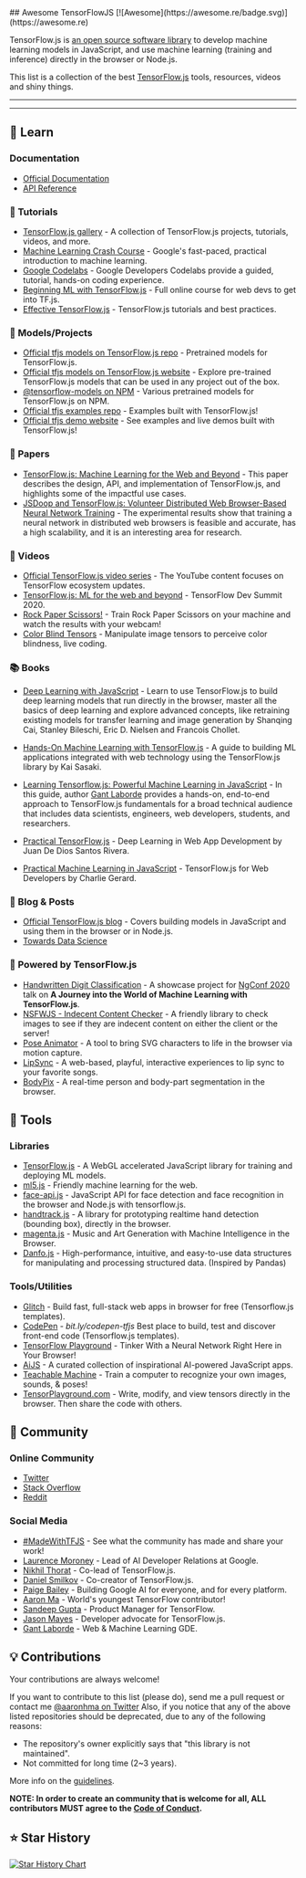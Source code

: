 <div class="github-widget" data-repo="aaronhma/awesome-tensorflow-js"></div>
## Awesome TensorFlowJS [![Awesome](https://awesome.re/badge.svg)](https://awesome.re)

TensorFlow.js is [an open source software library](https://github.com/tensorflow/tfjs) to develop machine learning models in JavaScript, and use machine learning
(training and inference) directly in the browser or Node.js.

This list is a collection of the best [TensorFlow.js](https://www.tensorflow.org/js) tools, resources, videos and shiny things.

---






---

## 📖 Learn

### Documentation

- [Official Documentation](https://www.tensorflow.org/js/guide)
- [API Reference](https://js.tensorflow.org/api/latest/)


### 📝 Tutorials

- [TensorFlow.js gallery](https://github.com/tensorflow/tfjs/blob/master/GALLERY.md) -  A collection of TensorFlow.js projects, tutorials, videos, and more.
- [Machine Learning Crash Course](https://developers.google.com/machine-learning/crash-course/) - Google's fast-paced, practical introduction to machine learning.
- [Google Codelabs](https://codelabs.developers.google.com/) - Google Developers Codelabs provide a guided, tutorial, hands-on coding experience.
- [Beginning ML with TensorFlow.js](https://academy.infinite.red/p/beginning-machine-learning-with-tensorflow-js) - Full online course for web devs to get into TF.js.
- [Effective TensorFlow.js](https://effectivemachinelearning.com/TensorFlow.js) - TensorFlow.js tutorials and best practices.


### 🤖 Models/Projects

- [Official tfjs models on TensorFlow.js repo](https://github.com/tensorflow/tfjs-models) - Pretrained models for TensorFlow.js.
- [Official tfjs models on TensorFlow.js website](https://www.tensorflow.org/js/models) - Explore pre-trained TensorFlow.js models that can be used in any project out of the box.
- [@tensorflow-models on NPM](https://www.npmjs.com/search?q=%40tensorflow-models) - Various pretrained models for TensorFlow.js on NPM.
- [Official tfjs examples repo](https://github.com/tensorflow/tfjs-examples) - Examples built with TensorFlow.js!
- [Official tfjs demo website](https://www.tensorflow.org/js/demos) - See examples and live demos built with TensorFlow.js!


### 📎 Papers

- [TensorFlow.js: Machine Learning for the Web and Beyond](https://arxiv.org/abs/1901.05350) - This paper describes the design, API, and implementation of TensorFlow.js, and highlights some of the impactful use cases.
- [JSDoop and TensorFlow.js: Volunteer Distributed Web Browser-Based Neural Network Training](https://arxiv.org/abs/1910.07402) - The experimental results show that training a neural network in distributed web browsers is feasible and accurate, has a high scalability, and it is an interesting area for research.


### 🎥 Videos

- [Official TensorFlow.js video series](https://www.youtube.com/playlist?reload=9&list=PLs6AluHXaQnjeI6jzDkpKXvbPj31i4GgF) - The YouTube content focuses on TensorFlow ecosystem updates.
- [TensorFlow.js: ML for the web and beyond](https://youtu.be/iH9CS-QYmZs) - TensorFlow Dev Summit 2020.
- [Rock Paper Scissors!](https://www.youtube.com/watch?v=y4pfTQJaUJU) - Train Rock Paper Scissors on your machine and watch the results with your webcam!
- [Color Blind Tensors](https://www.youtube.com/watch?v=X55m9eS5UFU) - Manipulate image tensors to perceive color blindness, live coding.


### 📚 Books

- [Deep Learning with JavaScript](https://www.manning.com/books/deep-learning-with-javascript) - Learn to use TensorFlow.js to build deep learning models that run directly in the browser, master all the basics of deep learning and explore advanced concepts, like retraining existing models for transfer learning and image generation by Shanqing Cai, Stanley Bileschi, Eric D. Nielsen and Francois Chollet.

- [Hands-On Machine Learning with TensorFlow.js](https://www.amazon.com/Hands-Machine-Learning-TensorFlow-js-applications/dp/1838821732) - A guide to building ML applications integrated with web technology using the TensorFlow.js library by Kai Sasaki.

- [Learning Tensorflow.js: Powerful Machine Learning in JavaScript](https://amzn.to/3dR3vpY) - In this guide, author [Gant Laborde](https://github.com/gantman) provides a hands-on, end-to-end approach to TensorFlow.js fundamentals for a broad technical audience that includes data scientists, engineers, web developers, students, and researchers.

- [Practical TensorFlow.js](https://www.apress.com/gp/book/9781484262726) - Deep Learning in Web App Development by Juan De Dios Santos Rivera.

- [Practical Machine Learning in JavaScript](https://www.apress.com/gp/book/9781484264171) - TensorFlow.js for Web Developers by Charlie Gerard.


### 📰 Blog & Posts

- [Official TensorFlow.js blog](https://blog.tensorflow.org/search?label=TensorFlow.js&max-results=20) - Covers building models in JavaScript and using them in the browser or in Node.js.
- [Towards Data Science](https://towardsdatascience.com/search?q=tensorflow.js)



### 🤩 Powered by TensorFlow.js

- [Handwritten Digit Classification](https://github.com/aaronhma/ngconf-2020) - A showcase project for [NgConf 2020](https://www.ng-conf.org/) talk on **A Journey into the World of Machine Learning with TensorFlow.js**.
- [NSFWJS - Indecent Content Checker](https://github.com/infinitered/nsfwjs) - A friendly library to check images to see if they are indecent content on either the client or the server!
- [Pose Animator](https://pose-animator-demo.firebaseapp.com/camera.html) - A tool to bring SVG characters to life in the browser via motion capture.
- [LipSync](https://lipsync.withyoutube.com/) - A web-based, playful, interactive experiences to lip sync to your favorite songs.
- [BodyPix](https://storage.googleapis.com/tfjs-models/demos/body-pix/index.html) - A real-time person and body-part segmentation in the browser.


## 🔨 Tools

### Libraries

- [TensorFlow.js](https://github.com/tensorflow/tfjs) - A WebGL accelerated JavaScript library for training and deploying ML models.
- [ml5.js](https://ml5js.org/) - Friendly machine learning for the web.
- [face-api.js](https://github.com/justadudewhohacks/face-api.js) - JavaScript API for face detection and face recognition in the browser and Node.js with tensorflow.js.
- [handtrack.js](https://github.com/victordibia/handtrack.js/) - A library for prototyping realtime hand detection (bounding box), directly in the browser.
- [magenta.js](https://magenta.tensorflow.org/get-started/#magenta-js) - Music and Art Generation with Machine Intelligence in the Browser.
- [Danfo.js](https://danfo.jsdata.org/) - High-performance, intuitive, and easy-to-use data structures for manipulating and processing structured data. (Inspired by Pandas)


### Tools/Utilities

- [Glitch](https://glitch.com/@TensorFlowJS) - Build fast, full-stack web apps in browser for free (Tensorflow.js templates).
- [CodePen](https://codepen.io) - *bit.ly/codepen-tfjs* Best place to build, test and discover front-end code (Tensorflow.js templates).
- [TensorFlow Playground](https://playground.tensorflow.org) - Tinker With a Neural Network Right Here in Your Browser!
- [AiJS](https://aijs.rocks/) - A curated collection of inspirational AI-powered JavaScript apps.
- [Teachable Machine](https://teachablemachine.withgoogle.com/) - Train a computer to recognize your own images, sounds, & poses!
- [TensorPlayground.com](https://www.tensorplayground.com/1.0.0/) - Write, modify, and view tensors directly in the browser. Then share the code with others.


## 🎉 Community

### Online Community

- [Twitter](https://twitter.com/tensorflow)
- [Stack Overflow](https://stackoverflow.com/questions/tagged/tensorflow.js)
- [Reddit](https://www.reddit.com/r/TensorFlowJS)


### Social Media

- [#MadeWithTFJS](https://twitter.com/hashtag/MadeWithTFJS) - See what the community has made and share your work!
- [Laurence Moroney](https://twitter.com/lmoroney) - Lead of AI Developer Relations at Google.
- [Nikhil Thorat](https://twitter.com/nsthorat) - Co-lead of TensorFlow.js.
- [Daniel Smilkov](https://twitter.com/dsmilkov) - Co-creator of TensorFlow.js.
- [Paige Bailey](https://twitter.com/DynamicWebPaige) - Building
Google AI for everyone, and for every platform.
- [Aaron Ma](https://twitter.com/aaronhma) - World's youngest TensorFlow contributor!
- [Sandeep Gupta](https://twitter.com/TheSandeepGupta) - Product Manager for TensorFlow.
- [Jason Mayes](https://twitter.com/jason_mayes) - Developer advocate for TensorFlow.js.
- [Gant Laborde](https://twitter.com/GantLaborde) - Web & Machine Learning GDE.

## 💡 Contributions

Your contributions are always welcome!

If you want to contribute to this list (please do), send me a pull request or contact me [@aaronhma on Twitter](https://twitter.com/aaronhma)
Also, if you notice that any of the above listed repositories should be deprecated, due to any of the following reasons:

- The repository's owner explicitly says that "this library is not maintained".
- Not committed for long time (2~3 years).

More info on the [guidelines](https://github.com/aaronhma/awesome-tensorflow-js/blob/master/CONTRIBUTING.md).

**NOTE: In order to create an community that is welcome for all, ALL contributors MUST agree to the [Code of Conduct](https://github.com/aaronhma/awesome-tensorflow-js/blob/master/CODE_OF_CONDUCT.md).**

## ⭐ Star History

[![Star History Chart](https://api.star-history.com/svg?repos=aaronhma/awesome-tensorflow-js&type=Date)](https://www.star-history.com/#aaronhma/awesome-tensorflow-js&Date)
